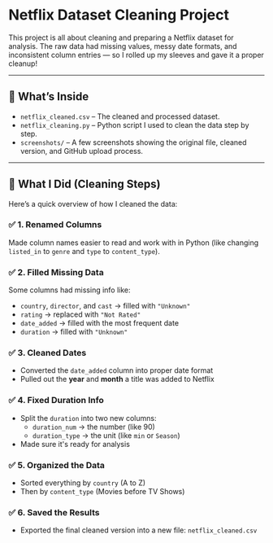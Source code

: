 #  Netflix Dataset Cleaning Project

This project is all about cleaning and preparing a Netflix dataset for analysis. The raw data had missing values, messy date formats, and inconsistent column entries — so I rolled up my sleeves and gave it a proper cleanup!

---

## 📌 What’s Inside

- `netflix_cleaned.csv` – The cleaned and processed dataset.
- `netflix_cleaning.py` – Python script I used to clean the data step by step.
- `screenshots/` – A few screenshots showing the original file, cleaned version, and GitHub upload process.

---

## 🧽 What I Did (Cleaning Steps)

Here’s a quick overview of how I cleaned the data:

### ✅ 1. Renamed Columns
Made column names easier to read and work with in Python (like changing `listed_in` to `genre` and `type` to `content_type`).

### ✅ 2. Filled Missing Data
Some columns had missing info like:
- `country`, `director`, and `cast` → filled with `"Unknown"`
- `rating` → replaced with `"Not Rated"`
- `date_added` → filled with the most frequent date
- `duration` → filled with `"Unknown"`

### ✅ 3. Cleaned Dates
- Converted the `date_added` column into proper date format
- Pulled out the **year** and **month** a title was added to Netflix

### ✅ 4. Fixed Duration Info
- Split the `duration` into two new columns:
  - `duration_num` → the number (like 90)
  - `duration_type` → the unit (like `min` or `Season`)
- Made sure it's ready for analysis

### ✅ 5. Organized the Data
- Sorted everything by `country` (A to Z)
- Then by `content_type` (Movies before TV Shows)

### ✅ 6. Saved the Results
- Exported the final cleaned version into a new file: `netflix_cleaned.csv`
